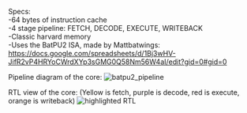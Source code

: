 
Specs: <br>
-64 bytes of instruction cache <br>
-4 stage pipeline: FETCH, DECODE, EXECUTE, WRITEBACK <br>
-Classic harvard memory <br>
-Uses the BatPU2 ISA, made by Mattbatwings: https://docs.google.com/spreadsheets/d/1Bj3wHV-JifR2vP4HRYoCWrdXYp3sGMG0Q58Nm56W4aI/edit?gid=0#gid=0 <br>

Pipeline diagram of the core:
![batpu2_pipeline](https://github.com/user-attachments/assets/d2ca48ab-e0b1-4e21-8a95-d0b6cb2b64ec)

RTL view of the core: (Yellow is fetch, purple is decode, red is execute, orange is writeback)
![highlighted RTL](https://github.com/user-attachments/assets/076da8a2-10c3-4b58-b82d-f185674d7f02)



